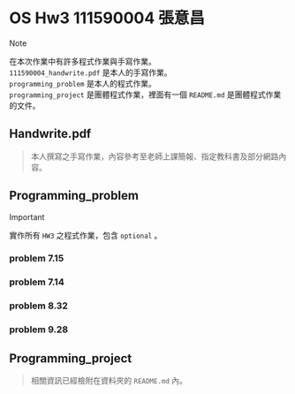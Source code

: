 # OS Hw3 111590004 張意昌

> [!NOTE]  
> 在本次作業中有許多程式作業與手寫作業。  
> `111590004_handwrite.pdf` 是本人的手寫作業。  
> `programming_problem` 是本人的程式作業。  
> `programming_project` 是團體程式作業，裡面有一個 `README.md` 是團體程式作業的文件。  


## Handwrite.pdf

> 本人撰寫之手寫作業，內容參考至老師上課簡報、指定教科書及部分網路內容。

## Programming_problem

> [!IMPORTANT]  
> 實作所有 `HW3` 之程式作業，包含 `optional` 。  

### problem 7.15

### problem 7.14

### problem 8.32

### problem 9.28

## Programming_project

> 相關資訊已經檢附在資料夾的 `README.md` 內。  